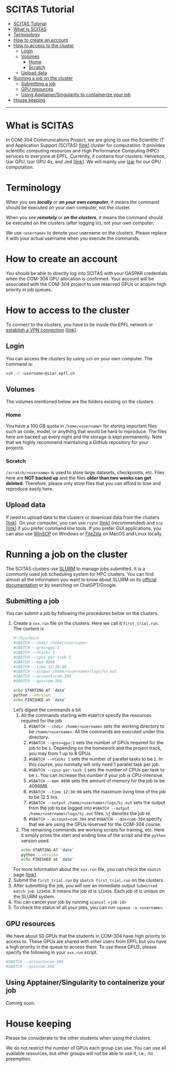 # SCITAS Tutorial


- [SCITAS Tutorial](#scitas-tutorial)
- [What is SCITAS](#what-is-scitas)
- [Terminology](#terminology)
- [How to create an account](#how-to-create-an-account)
- [How to access to the cluster](#how-to-access-to-the-cluster)
  - [Login](#login)
  - [Volumes](#volumes)
    - [Home](#home)
    - [Scratch](#scratch)
  - [Upload data](#upload-data)
- [Running a job on the cluster](#running-a-job-on-the-cluster)
  - [Submitting a job](#submitting-a-job)
  - [GPU resources](#gpu-resources)
  - [Using Apptainer/Singularity to containerize your job](#using-apptainersingularity-to-containerize-your-job)
- [House keeping](#house-keeping)

---
# What is SCITAS
In COM-304 Communications Project, we are going to use the Scientific IT and Application Support (SCITAS) [[link](https://scitas-doc.epfl.ch/)] cluster for computation. It provides scientific computing resources and High Performance Computing (HPC) services to everyone at EPFL. Currently, it contains four clusters: Helvetios, Izar GPU, Izar GPU 4x, and Jed [[link](https://scitas-doc.epfl.ch/supercomputers/overview/)]. We will mainly use [Izar](https://scitas-doc.epfl.ch/supercomputers/izar/) for our GPU computation.

# Terminology
When you see ***locally*** or ***on your own computer***, it means the command should be executed on your own computer, not the cluster.

When you see ***remotely*** or ***on the clusters***, it means the command should be executed on the clusters (after logging in), not your own computer.

We use `<username>` to denote your username on the clusters. Please replace it with your actual username when you execute the commands.

# How to create an account
You should be able to directly log into SCITAS with your GASPAR credentials when the COM-304 GPU allocation is confirmed. Your account will be associated with the COM-304 project to use reserved GPUs or acquire high priority in job queues.

# How to access to the cluster
To connect to the clusters, you have to be inside the EPFL network or [establish a VPN connection](https://www.epfl.ch/campus/services/en/it-services/network-services/remote-intranet-access/vpn-clients-available/) [[link](https://scitas-doc.epfl.ch/user-guide/using-clusters/connecting-to-the-clusters/)].


## Login
You can access the clusters by using `ssh` on your own computer. The command is:
```bash
ssh -X <username>@izar.epfl.ch
```

## Volumes
The volumes mentioned below are the folders existing on the clusters.

### Home
You have a 100 GB quota in `/home/<username>` for storing important files such as code, model, or anything that would be hard to reproduce. The files here are backed up every night and the storage is kept permanently. Note that we highly recommend maintaining a GitHub repository for your projects.

### Scratch
`/scratch/<username>` is used to store large datasets, checkpoints, etc. Files here are **NOT backed up** and the files **older than two weeks can get deleted**. Therefore, please only store files that you can afford to lose and reproduce easily here.

## Upload data
If need to upload data to the clusters or download data from the clusters [[link](https://scitas-doc.epfl.ch/user-guide/data-management/transferring-data/)]. On your computer, you can use `rsync` [[link](https://scitas-doc.epfl.ch/user-guide/data-management/transferring-data/#using-rsync)] (recommended) and `scp` [[link](https://scitas-doc.epfl.ch/user-guide/data-management/transferring-data/#using-scp)] if you prefer command line tools. If you prefer GUI applications, you can also use [WinSCP](https://winscp.net/eng/index.php) on Windows or [FileZilla](https://filezilla-project.org/) on MacOS and Linux locally.

# Running a job on the cluster
The SCITAS clusters use [SLURM](https://slurm.schedmd.com/documentation.html) to manage jobs submitted. It is a commonly used job scheduling system for HPC clusters. You can find almost all the information you want to know about SLURM on its [official documentation](https://slurm.schedmd.com/documentation.html) or by searching on ChatGPT/Google. 

## Submitting a job
You can submit a job by following the procedures below on the clusters.

1. Create a `xxx.run` file on the clusters. Here we call it `first_trial.run`. The content is
   ```bash
   #!/bin/bash
   #SBATCH --chdir /home/<username>
   #SBATCH --gres=gpu:1
   #SBATCH --ntasks 1
   #SBATCH --cpus-per-task 1
   #SBATCH --mem 4096
   #SBATCH --time 12:30:00 
   #SBATCH --output /home/<username>/logs/%j.out
   #SBATCH --account=com-304
   #SBATCH --qos=com-304

   echo STARTING AT `date`
   python --version
   echo FINISHED at `date`
   ```
   Let’s digest the commands a bit
   1. All the commands starting with `#SBATCH` specify the resources required for the job
      1. `#SBATCH --chdir /home/<username>` sets the working directory to be `/home/<username>`. All the commands are executed under this directory.
      2. `#SBATCH --gres=gpu:1` sets the number of GPUs required for the job to be `1`. Depending on the homework and the project track, you may from 1 up to 8 GPUs. 
      3. `#SBATCH --ntasks 1` sets the number of parallel tasks to be `1`. In this course, you normally will only need 1 parallel task per job.
      4. `#SBATCH --cpus-per-task 1` sets the number of CPUs per task to be `1`. You can increase this number if your job is CPU-intensive.
      5. `#SBATCH --mem 4096` sets the amount of memory for the job to be 4096MB.
      6. `#SBATCH --time 12:30:00` sets the maximum living time of the job to be 12.5 hrs.
      7. `#SBATCH --output /home/<username>/logs/%j.out` sets the output from the job to be logged into `#SBATCH --output /home/<username>/logs/%j.out` files. `%j` denotes the job id.
      8. `#SBATCH --account=com-304` and `#SBATCH --qos=com-304` specify that we are using the GPUs reserved for the COM-304 course.
   2. The remaining commands are working scripts for training, etc. Here it simply prints the start and ending time of the script and the `python` version used.
      ```bash
      echo STARTING AT `date`
      python --version
      echo FINISHED at `date`
      ```
   For more information about the `xxx.run` file, you can check the `sbatch` page [[link](https://slurm.schedmd.com/sbatch.html)].
2. Submit the `first_trial.run` by `sbatch first_trial.run` on the clusters.
3. After submitting the job, you will see an immediate output `Submitted batch job 123456`. It means the job id is `123456`. Each job id is unique on the SLURM system.
4. You can cancel your job by running `scancel <job-id>`
5. To check the status of all your jobs, you can run `squeue -u <username>`.

## GPU resources
We have about 50 GPUs that the students in COM-304 have high priority to access to. These GPUs are shared with other users from EPFL but you have a high priority in the queue to access them. To use these GPUS, please specify the following in your `xxx.run` script.
```bash
#SBATCH --account=com-304
#SBATCH --qos=com-304
```

## Using Apptainer/Singularity to containerize your job
Coming soon.

# House keeping

Please be considerate to the other students when using the clusters.

We do not restrict the number of GPUs each group can use. You can use all available resources, but other groups will not be able to use it, i.e., no preemption.
